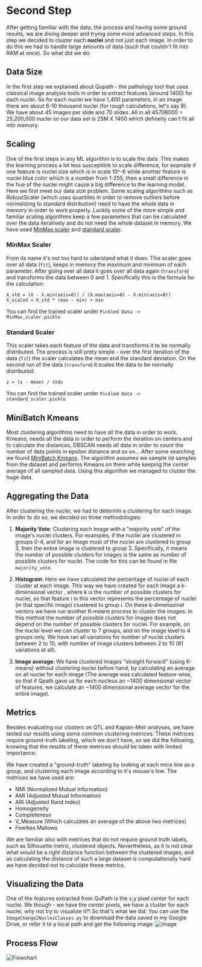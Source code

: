 # Second Step

After getting familiar with the data, the process and having some ground results, we are diving deeper and trying some more advanced steps.
In this step we decided to cluster each __nuclei__ and not just each image. In order to do this we had to handle large amounts of data (such that couldn't fit into RAM at once).
So what did we do:


## Data Size
In the first step we explained about Qupath - the pathology tool that uses classical image analysis tools in order to extract features (around 1400) for each nuclei.
So for each nuclei we have 1,400 parameters, in an image there are about 6-10 thousand nuclei (for rough calculations, let's say 8). We have about 45 images per slide and 70 slides.
All in all 45*70*8000 = 25,200,000 nuclei so our data set is 25M X 1400 which definetly can't fit all into memory.


## Scaling
One of the first steps in any ML algorithm is to scale the data. This makes the learning process a lot less susceptible to scale difference, for example if one feature is nuclei size which is in scale 10^-6 while another feature is nuclei blue color which is a number from 1-255, then a small difference in the hue of the nuclei might cause a big difference to the learning model.
Here we first meet our data size problem. Some scaling algorithms such as RobustScaler (which uses quantiles in order to remove outliers before normalizing to standard distribution) need to have the whole data in memory in order to work properly. Luckily some of the more simple and familiar scaling algorithms keep a few parameters that can be calculated over the data iteratively and do not need the whole dataset in memory. 
We have used [MinMax scaler](https://scikit-learn.org/stable/modules/generated/sklearn.preprocessing.MinMaxScaler.html?highlight=minmax#sklearn.preprocessing.MinMaxScaler) and [standard scaler](https://scikit-learn.org/stable/modules/generated/sklearn.preprocessing.StandardScaler.html).

### MinMax Scaler
From its name it's not too hard to uderstand what it does. This scaler goes over all data (`fit`), keeps in memory the maximum and minimum of each parameter. After going over all data it goes over all data again (`transform`) and transforms the data between 0 and 1. Specifically this is the formula for the calculation:
```
X_std = (X - X.min(axis=0)) / (X.max(axis=0) - X.min(axis=0))
X_scaled = X_std * (max - min) + min
```
You can find the trained scaler under `Pickled Data -> MinMax_scaler.pickle`

### Standard Scaler
This scaler takes each feature of the data and transforms it to be normally distributed. The process is still prety simple - over the first iteration of the data (`fit`) the scaler calculates the mean and the standard deviation. On the second run of the data (`transform`) it scales the data to be normally distributed:
```
z = (x - mean) / stdv
```
You can find the trained scaler under `Pickled Data -> standard_scaler.pickle`

## MiniBatch Kmeans
Most clustering algorithms need to have all the data in order to work. Kmeans, needs all the data in order to perform the iteration on centers and to calculate the distances, DBSCAN needs all data in order to count the number of data points in epsilon distance and so on... 
After some searching we found [MiniBatch Kmeans](https://scikit-learn.org/stable/modules/clustering.html#mini-batch-kmeans). The algorithm assumes we sample iid samples from the dataset and performs Kmeans on them while keeping the center average of all sampled data. Using this algorithm we managed to cluster the huge data.


## Aggregating the Data

After clustering the nuclei, we had to determin a clustering for each image.
In order to do so, we decided on three methodologies:
1)	**Majority Vote**:
Clustering each image with a "majority vote" of the image's nuclei clusters. 
For examples, if the nuclei are clustered in groups 0-4, and for an image most of the nuclei are clustered to group 3, then the entire image is clustered to group 3. 
Specifically, it means the number of possible clusters for images is the same as number of possible clusters for nuclei.
The code for this can be found in file `majority_vote`.

2)	**Histogram**:
Here we have calculated the percentage of nuclei of each cluster at each image. This way we have created for each image a k-dimensional vector , where k is the number of possible clusters for nuclei, so that feature i in this vector represents the percentage of nuclei (in that specific image) clustered to group i. On these k-dimensoinal vectors we have run another K-means process to cluster the images.
In this method the number of possible clusters for images does not depend on the number of possible clusters for nuclei. For example, on the nuclei level we can cluster to 7 groups, and on the image level to 4 groups only. 
We have ran all variations for number of nuclei clusters between 2 to 10, with number of image clusters between 2 to 10 (81 variations at all).

3) **Image average**:
We have clustered images "straight forward" (using K-means) without clustering nuclei before hand, by calculating an average on all nuclei for each image (The average was calculated feature-wise, so that if Qpath gave us for each nucleus an ~1400 dimensional vector of features, we calculate an ~1400 dimensional average vector for the entire image). 


## Metrics
Besides evaluating our clusters on QTL and Kaplan-Meir analyses, we have tested our results using some common clustering metrices. 
These metrices require ground-truth labeling, which we don't have, so we did the following, knowing that the results of these metrices should be taken with limited importance:

We have created a "ground-truth" labeling by looking at each mice line as a group, and clustering each image according to it's mouse's line. 
The metrices we have used are:
-	NMI (Normalized Mutual Information)
-	AMI (Adjusted Mutual Information)
-	ARI (Adjusted Rand Index)
-	Homogeneity
-	Completeness
-	V_Measure (Which calculates an average of the above two metrices)
-	Fowlkes Mallows

We are familiar also with metrices that do not require ground truth labels, such as Silhouette metric,  clustered objects. Nevertheless, as it is not clear what would be a right distance function between the clustered images, and as calculating the distance of such a large dataset is computationally hard we have decided not to calculate these metrics.



## Visualizing the Data
One of the features extracted from QuPath is the x,y pixel center for each nuclei. We though - we have the center pixels, we have a cluster for each nuclei, why not try to visualize it?! So that's what we did.
You can use the `ImageChange2NucleiClasses.py` to download the data saved in my Google Drive, or refer it to a local path and get the following image:
![image](https://user-images.githubusercontent.com/23155874/94807228-04aab080-03f8-11eb-8ff1-c75ac895cbf5.png)



## Process Flow

![Flowchart](https://user-images.githubusercontent.com/23155874/95443927-e0098800-0965-11eb-9804-3be3a0d90ca6.png)
